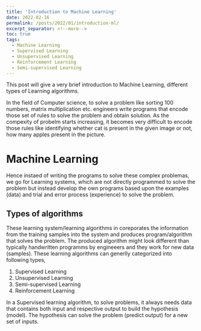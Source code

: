 ```yaml
---
title: 'Introduction to Machine Learning'
date: 2022-02-16
permalink: /posts/2022/01/introduction-ml/
excerpt_separator: <!--more-->
toc: true
tags:
  - Machine Learning
  - Supervised Learning
  - Unsupervised Learning
  - Reinforcement Learning
  - Semi-supervised Learning
---
```


This post will give a very brief introduction to Machine Learning, different types of Learning algorithms.
<!--more-->
In the field of Computer science, to solve a problem like sorting 100 numbers, matrix multiplication etc. engineers write programs that encode those set of rules to solve the problem and obtain solution. As the compexity of probelm starts increasing, it becomes very difficult to encode those rules like identifying whether cat is present in the given image or not, how many apples present in the picture.

# Machine Learning

Hence instaed of writing the programs to solve these complex problemas, we go for Learning systems, which are not directly programmed to solve the problem but instead develop the own programs based upon the examples (data) and trial and error process (experience) to solve the problem.

## Types of algorithms

These learning system/learning algorithms in coreporates the information from the training samples into the system and produces program/algorithm that solves the problem. The produced algorithm might look different than typically handwritten programms by engineeers and they work for new data (samples). These learning algorithms can generlly categorized into following types,

 1. Supervised Learning
 2. Unsupervised Learning
 3. Semi-supervised Learning
 4. Reinforcement Learning 

In a Supervised learning algorithm, to solve problems, it always needs data that contains both input and respective output to build the hypothesis (model). The hypothesis can solve the problem (predict output) for a new set of inputs. 
